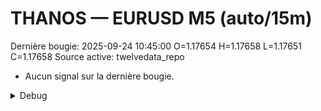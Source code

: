 # THANOS — EURUSD M5 (auto/15m)
Dernière bougie: 2025-09-24 10:45:00  O=1.17654  H=1.17658  L=1.17651  C=1.17658
Source active: twelvedata_repo

- Aucun signal sur la dernière bougie.

<details><summary>Debug</summary>

- TD_API_KEY manquant.

</details>